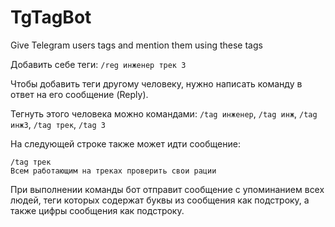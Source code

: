 # TgTagBot
Give Telegram users tags and mention them using these tags

Добавить себе теги: `/reg инженер трек 3`

Чтобы добавить теги другому человеку, нужно написать команду в ответ на его сообщение (Reply).

Тегнуть этого человека можно командами: `/tag инженер`, `/tag инж`, `/tag инж3`, `/tag трек`, `/tag 3`

На следующей строке также может идти сообщение:  
```
/tag трек
Всем работающим на треках проверить свои рации
```

При выполнении команды бот отправит сообщение с упоминанием всех людей, теги которых содержат буквы из сообщения как подстроку,
а также цифры сообщения как подстроку.
